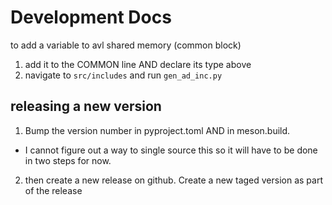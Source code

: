 # Development Docs
to add a variable to avl shared memory (common block)
1. add it to the COMMON line AND declare its type above
2. navigate to `src/includes` and run `gen_ad_inc.py` 

## releasing a new version
1. Bump the version number in pyproject.toml AND in meson.build.
 - I cannot figure out a way to single source this so it will have to be done in two steps for now.
2. then create a new release on github. Create a new taged version as part of the release
```